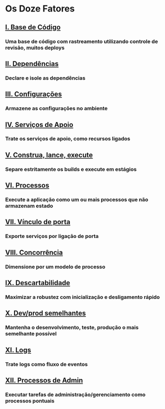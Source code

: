 Os Doze Fatores
===============

## [I. Base de Código](./codebase)
### Uma base de código com rastreamento utilizando controle de revisão, muitos deploys

## [II. Dependências](./dependencies)
### Declare e isole as dependências

## [III. Configurações](./config)
### Armazene as configurações no ambiente

## [IV. Serviços de Apoio](./backing-services)
### Trate os serviços de apoio, como recursos ligados

## [V. Construa, lance, execute](./build-release-run)
### Separe estritamente os builds e execute em estágios

## [VI. Processos](./processes)
### Execute a aplicação como um ou mais processos que não armazenam estado

## [VII. Vínculo de porta](./port-binding)
### Exporte serviços por ligação de porta

## [VIII. Concorrência](./concurrency)
### Dimensione por um modelo de processo

## [IX. Descartabilidade](./disposability)
### Maximizar a robustez com inicialização e desligamento rápido

## [X. Dev/prod semelhantes](./dev-prod-parity)
### Mantenha o desenvolvimento, teste, produção o mais semelhante possível

## [XI. Logs](./logs)
### Trate logs como fluxo de eventos

## [XII. Processos de Admin](./admin-processes)
### Executar tarefas de administração/gerenciamento como processos pontuais
